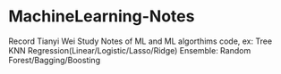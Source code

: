 # MachineLearning-Notes
Record Tianyi Wei Study Notes of ML and ML algorthims code, 
ex:
Tree
KNN
Regression(Linear/Logistic/Lasso/Ridge)
Ensemble:
  Random Forest/Bagging/Boosting
